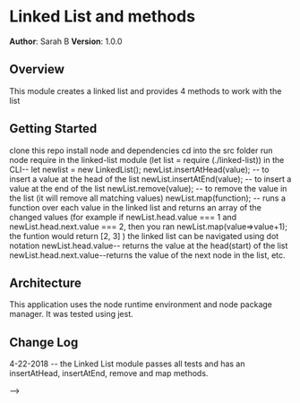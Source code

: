 # Linked List and methods
**Author**: Sarah B
**Version**: 1.0.0 

## Overview
This module creates a linked list and provides 4 methods to work with the list
## Getting Started
clone this repo
install node and dependencies
cd into the src folder
run node 
require in the linked-list module (let list = require (./linked-list))
in the CLI--
let newlist = new LinkedList();
newList.insertAtHead(value); -- to insert a value at the head of the list
newList.insertAtEnd(value); -- to insert a value at the end of the list
newList.remove(value); -- to remove the value in the list (it will remove all matching values)
newList.map(function); -- runs a function over each value in the linked list and returns an array of the changed values
(for example if newList.head.value === 1 and newList.head.next.value === 2, then you ran newList.map(value=>value+1); the funtion would return [2, 3] )
the linked list can be navigated using dot notation
newList.head.value-- returns the value at the head(start) of the list
newList.head.next.value--returns the value of the next node in the list, etc.

## Architecture
This application uses the node runtime environment and node package manager. It was tested using jest.

## Change Log
4-22-2018 -- the Linked List module passes all tests and has an insertAtHead, insertAtEnd, remove and map methods.

-->